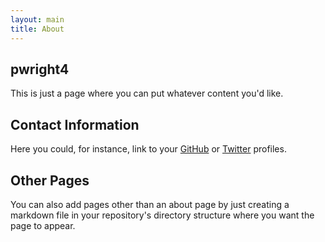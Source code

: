 ```yaml
---
layout: main
title: About
---
```


## pwright4

This is just a page where you can put whatever content you'd like.

## Contact Information

Here you could, for instance, link to your [GitHub](http://www.github.com/pwright4) or 
[Twitter](http://www.twitter.com/msupwright4) profiles.

## Other Pages

You can also add pages other than an about page by just creating a markdown file in your 
repository's directory structure where you want the page to appear.
